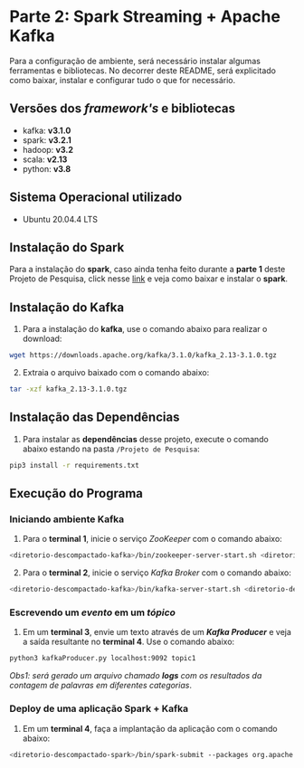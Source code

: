 # Parte 2: Spark Streaming + Apache Kafka

Para a configuração de ambiente, será necessário instalar algumas ferramentas e bibliotecas. No decorrer deste README, será explicitado como baixar, instalar e configurar tudo o que for necessário.

## Versões dos *framework's* e bibliotecas

* kafka: **v3.1.0**
* spark: **v3.2.1**
* hadoop: **v3.2**
* scala: **v2.13**
* python: **v3.8**

## Sistema Operacional utilizado

* Ubuntu 20.04.4 LTS

## Instalação do Spark

Para a instalação do **spark**, caso ainda tenha feito durante a **parte 1** deste Projeto de Pesquisa, click nesse [link](https://github.com/fellipe-araujo/PSPD/tree/main/Projeto%20de%20Pesquisa/part1#instala%C3%A7%C3%A3o-do-spark) e veja como baixar e instalar o **spark**.

## Instalação do Kafka

1) Para a instalação do **kafka**, use o comando abaixo para realizar o download:

```bash
wget https://downloads.apache.org/kafka/3.1.0/kafka_2.13-3.1.0.tgz
```

2) Extraia o arquivo baixado com o comando abaixo:

```bash
tar -xzf kafka_2.13-3.1.0.tgz
```

## Instalação das Dependências

1) Para instalar as **dependências** desse projeto, execute o comando abaixo estando na pasta `/Projeto de Pesquisa`:

```bash
pip3 install -r requirements.txt
```

## Execução do Programa

### Iniciando ambiente Kafka

1) Para o **terminal 1**, inicie o serviço *ZooKeeper* com o comando abaixo:

```bash
<diretorio-descompactado-kafka>/bin/zookeeper-server-start.sh <diretorio-descompactado-kafka>/config/zookeeper.properties
```

2) Para o **terminal 2**, inicie o serviço *Kafka Broker* com o comando abaixo:

```bash
<diretorio-descompactado-kafka>/bin/kafka-server-start.sh <diretorio-descompactado-kafka>/config/server.properties
```

### Escrevendo um *evento* em um *tópico*

1) Em um **terminal 3**, envie um texto através de um ***Kafka Producer*** e veja a saída resultante no **terminal 4**. Use o comando abaixo:

```bash
python3 kafkaProducer.py localhost:9092 topic1
```

*Obs1: será gerado um arquivo chamado **logs** com os resultados da contagem de palavras em diferentes categorias*.

### Deploy de uma aplicação Spark + Kafka

1) Em um **terminal 4**, faça a implantação da aplicação com o comando abaixo:

```bash
<diretorio-descompactado-spark>/bin/spark-submit --packages org.apache.spark:spark-sql-kafka-0-10_2.13:3.2.1 ./SparkStreamingWithKafka.py
```
